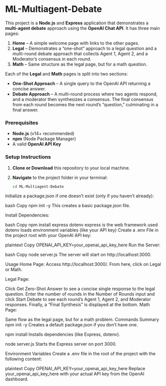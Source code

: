 # ML-Multiagent-Debate

This project is a **Node.js** and **Express** application that demonstrates a **multi-agent debate** approach using the **OpenAI Chat API**. It has three main pages:

1. **Home** – A simple welcome page with links to the other pages.
2. **Legal** – Demonstrates a “one-shot” approach to a legal question and a multi-round debate approach that collects Agent 1, Agent 2, and a Moderator’s consensus in each round.
3. **Math** – Same structure as the legal page, but for a math question.

Each of the **Legal** and **Math** pages is split into two sections:
- **One-Shot Approach** – A single query to the OpenAI API returning a concise answer.
- **Debate Approach** – A multi-round process where two agents respond, and a moderator then synthesizes a consensus. The final consensus from each round becomes the next round’s “question,” culminating in a final answer.

### Prerequisites

- **Node.js** (v14+ recommended)
- **npm** (Node Package Manager)
- A valid **OpenAI API Key**

### Setup Instructions

1. **Clone or Download** this repository to your local machine.

2. **Navigate** to the project folder in your terminal:
   ```bash
   cd ML-Multiagent-Debate
Initialize a package.json if one doesn’t exist (only if you haven’t already):

bash
Copy
npm init -y
This creates a basic package.json file.

Install Dependencies:

bash
Copy
npm install express dotenv
express is the web framework used
dotenv loads environment variables (like your API key)
Create a .env File in the project root with your OpenAI API key:

plaintext
Copy
OPENAI_API_KEY=your_openai_api_key_here
Run the Server:

bash
Copy
node server.js
The server will start on http://localhost:3000.

Usage
Home Page:
Access http://localhost:3000/. From here, click on Legal or Math.

Legal Page:

Click Get Zero-Shot Answer to see a concise single response to the legal question.
Enter the number of rounds in the Number of Rounds input and click Start Debate to see each round’s Agent 1, Agent 2, and Moderator responses. Finally, a “Final Synthesis” is displayed at the bottom.
Math Page:

Same flow as the legal page, but for a math problem.
Commands Summary
npm init -y
Creates a default package.json if you don’t have one.

npm install
Installs dependencies (like Express, dotenv).

node server.js
Starts the Express server on port 3000.

Environment Variables
Create a .env file in the root of the project with the following content:

plaintext
Copy
OPENAI_API_KEY=your_openai_api_key_here
Replace your_openai_api_key_here with your actual API key from the OpenAI dashboard.
